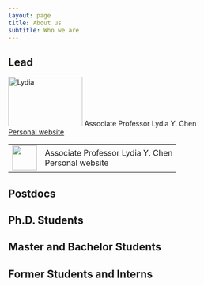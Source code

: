 ```yaml
---
layout: page
title: About us
subtitle: Who we are
---
```


## Lead


<img src="https://octodex.github.com/images/yaktocat.png" alt="Lydia"
	title="Associate Professor" width="150" height="100" /> 
	Associate Professor Lydia Y. Chen  
	[Personal website](https://www.lydiaychen.com/)
	
<table><tr>
<td> <img src="https://octodex.github.com/images/yaktocat.png" style="width: 50px;"/> </td>
<td> Associate Professor Lydia Y. Chen  <br> Personal website</td>
</tr></table>
	


## Postdocs

## Ph.D. Students

## Master and Bachelor Students

## Former Students and Interns

